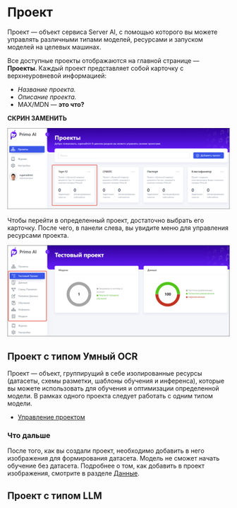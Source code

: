 # Проект

Проект — объект сервиса Server AI, с помощью которого вы можете управлять различными типами моделей, ресурсами и запуском моделей на целевых машинах.

Все доступные проекты отображаются на главной странице — **Проекты**. Каждый проект представляет собой карточку с верхнеуровневой информацией:
* *Название проекта.*
* *Описание проекта.*
* MAX/MDN — **это что?**

**СКРИН ЗАМЕНИТЬ**

![](<../../../.gitbook/assets1/primo-ai/user-guide/project-card.png>)

Чтобы перейти в определенный проект, достаточно выбрать его карточку. После чего, в панели слева, вы увидите меню для управления ресурсами проекта. 

![](<../../../.gitbook/assets1/primo-ai/user-guide/project-menu-panel.png>)


## Проект с типом Умный OCR

Проект — объект, группирущий в себе изолированные ресурсы (датасеты, схемы разметки, шаблоны обучения и инференса), которые вы можете использовать для обучения и оптимизации определенной модели. В рамках одного проекта следует работать с одним типом модели. 

* [Управление проектом](https://docs.primo-rpa.ru/primo-rpa/primo-rpa-ai-server/user/project/operation-with-projects)

### Что дальше

После того, как вы создали проект, необходимо добавить в него изображения для формирования датасета. Модель не сможет начать обучение без датасета. Подробнее о том, как добавить в проект изображения, смотрите в разделе [Данные](https://docs.primo-rpa.ru/primo-rpa/primo-rpa-ai-server/user/data).


## Проект с типом LLM




